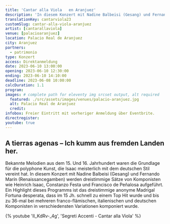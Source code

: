 ```yaml
---
title: 'Cantar alla Viola	en Aranjuez'
description: 'In diesem Konzert mit Nadine Balbeisi (Gesang) und Fernando Marín (Renaissancegamben) werden dreistimmige Sätze von Komponisten wie Heinrich Isaac, Constanzo Festa und Francisco de Peñalosa aufgeführt.'
translationKey: cantarviola23
customSlug: cantar-alla-viola-aranjuez
artist: [cantarallaviola]
venue: [palacioaranjuez]
location: Palacio Real de Aranjuez
city: Aranjuez
partners:
  - patrimonio
type: Konzert
access: Direktanmeldung
date: 2023-06-10 13:00:00
opening: 2023-06-10 12:30:00
ending: 2023-06-10 14:10:00
deadline: 2023-06-08 10:00:00
calcDuration: 1.1
program:
images: # complete path for eleventy img srcset output, alt required
  featured: ./src/assets/images/venues/palacio-aranjuez.jpg
  alt: Palacio Real de Aranjuez
  credit:
infobox: Freier Eintritt mit vorheriger Anmeldung über Eventbrite.
directregister:
youtube: true
---
```


## A tierras agenas – Ich kumm aus fremden Landen her.

Bekannte Melodien aus dem 15. Und 16. Jahrhundert waren die Grundlage für die polyphone Kunst, die Isaac meisterlich mit dem deutschen Stil vereint hat. In diesem Konzert mit Nadine Balbeisi (Gesang) und Fernando Marín (Renaissancegamben) werden dreistimmige Sätze von Komponisten wie Heinrich Isaac, Constanzo Festa und Francisco de Peñalosa aufgeführt. Ein Highlight dieses Programms ist das dreistimmige anonyme Madrigal Fortuna desperata, dass im 15 Jh. schnell zu einem Top Hit wurde und bis zu 36-mal bei mehreren franco-flämischen, italienischen und deutschen Komponisten in verschiedensten Variationen komponiert wurde.

{% youtube 'II_KdRv-_4g', 'Segreti Accenti - Cantar alla Viola' %}
